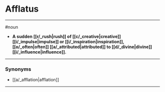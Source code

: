 # Afflatus
---
#noun
- **A sudden [[r/_rush|rush]] of [[c/_creative|creative]] [[i/_impulse|impulse]] or [[i/_inspiration|inspiration]], [[o/_often|often]] [[a/_attributed|attributed]] to [[d/_divine|divine]] [[i/_influence|influence]].**
---
### Synonyms
- [[a/_afflation|afflation]]
---
